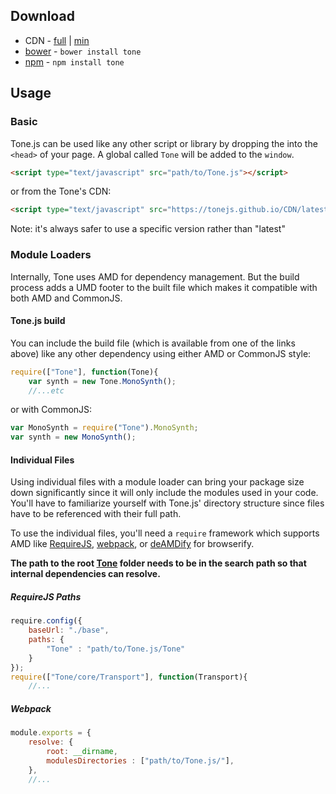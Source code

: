 ## Download

* CDN - [full](https://tonejs.github.io/CDN/latest/Tone.js) | [min](https://tonejs.github.io/CDN/latest/Tone.min.js)
* [bower](http://bower.io/) - `bower install tone`
* [npm](https://www.npmjs.org/) - `npm install tone`

## Usage

### Basic

Tone.js can be used like any other script or library by dropping the into the `<head>` of your page. A global called `Tone` will be added to the `window`. 

```html
<script type="text/javascript" src="path/to/Tone.js"></script>
```

or from the Tone's CDN:

```html
<script type="text/javascript" src="https://tonejs.github.io/CDN/latest/Tone.js"></script>
```

Note: it's always safer to use a specific version rather than "latest"

### Module Loaders

Internally, Tone uses AMD for dependency management. But the build process adds a UMD footer to the built file which makes it compatible with both AMD and CommonJS. 

#### Tone.js build

You can include the build file (which is available from one of the links above) like any other dependency using either AMD or CommonJS style:

```javascript
require(["Tone"], function(Tone){
    var synth = new Tone.MonoSynth();
    //...etc
```

or with CommonJS:

```javascript
var MonoSynth = require("Tone").MonoSynth;
var synth = new MonoSynth();
```

#### Individual Files

Using individual files with a module loader can bring your package size down significantly since it will only include the modules used in your code. You'll have to familiarize yourself with Tone.js' directory structure since files have to be referenced with their full path. 

To use the individual files, you'll need a `require` framework which supports AMD like [RequireJS](http://requirejs.org/), [webpack](https://webpack.github.io/), or [deAMDify](https://github.com/jaredhanson/deamdify) for browserify. 

**The path to the root [Tone](https://github.com/Tonejs/Tone.js/tree/master/Tone) folder needs to be in the search path so that internal dependencies can resolve.**

##### RequireJS Paths

```javascript
require.config({
    baseUrl: "./base",
    paths: {
        "Tone" : "path/to/Tone.js/Tone"
    }
});
require(["Tone/core/Transport"], function(Transport){
    //...
```

##### Webpack

```javascript
module.exports = {
	resolve: {
		root: __dirname,
		modulesDirectories : ["path/to/Tone.js/"],
	},
	//...
```
